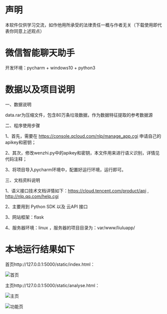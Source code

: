 # 声明

本软件仅供学习交流，如作他用所承受的法律责任一概与作者无关（下载使用即代表你同意上述观点）

# 微信智能聊天助手

开发环境：pycharm + windows10 + python3

# 数据以及项目说明

一、数据说明

data.rar为压缩文件，包含80万条垃圾数据，作为数据特征提取的参考数据源

二、程序使用步骤

1、首先，需要在 https://console.qcloud.com/nlp/manage_app.cgi 申请自己的apikey和密钥；

2、其次，修改wenzhi.py中的apikey和密钥，本文件用来进行语义识别，详情见代码注释；

3、将项目导入pycharm环境中，配置好运行环境，运行即可。

三、文档资料说明

1、语义接口技术文档详情如下：https://cloud.tencent.com/product/api , http://nlp.qq.com/help.cgi 

2、主要用到 Python SDK 以及 云API 接口

3、网站框架：flask

4、服务器环境：linux ，服务器的项目目录为：var/www/liuluapp/


# 本地运行结果如下

首页http://127.0.0.1:5000/static/index.html：

![首页](https://github.com/liuluyeah/wechat_analyse/blob/master/%E9%A6%96%E9%A1%B5.png)

主页http://127.0.0.1:5000/static/analyse.html：

![主页](https://github.com/liuluyeah/wechat_analyse/blob/master/%E4%B8%BB%E9%A1%B5.png)

![功能页](https://github.com/liuluyeah/wechat_analyse/blob/master/%E5%8A%9F%E8%83%BD%E5%B1%95%E7%A4%BA.png)


